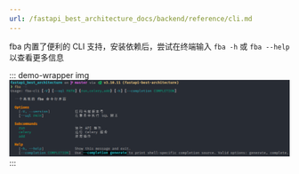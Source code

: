 ```yaml
---
url: /fastapi_best_architecture_docs/backend/reference/cli.md
---
```

fba 内置了便利的 CLI 支持，安装依赖后，尝试在终端输入 `fba -h` 或 `fba --help` 以查看更多信息

::: demo-wrapper img
![cli](/images/cli.png)
:::
